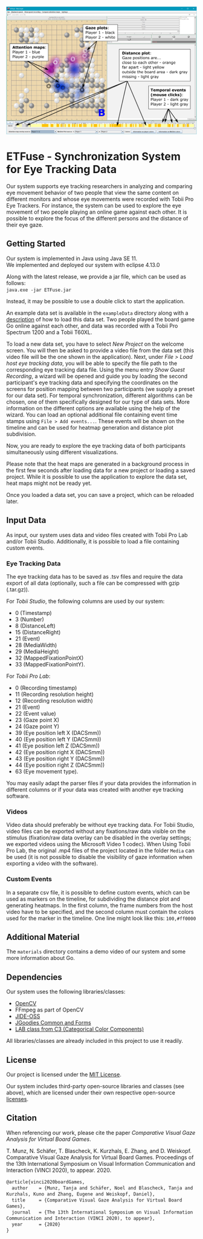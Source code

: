 ![Application](application.png?raw=true)

# ETFuse - Synchronization System for Eye Tracking Data

Our system supports eye tracking researchers in analyzing and comparing eye movement behavior of two people that view the same content on different monitors and whose eye movements were recorded with Tobii Pro Eye Trackers.
For instance, the system can be used to explore the eye movement of two people playing an online game against each other. It is possible to explore the focus of the different persons and the distance of their eye gaze.

## Getting Started

Our system is implemented in Java using Java SE 11.<br/>
We implemented and deployed our system with eclipse 4.13.0

Along with the latest release, we provide a jar file, which can be used as follows:<br/>
`java.exe -jar ETFuse.jar`

Instead, it may be possible to use a double click to start the application.

An example data set is available in the `exampleData` directory along with a [description](exampleData/tutorial.md) of how to load this data set. Two people played the board game Go online against each other, and data was recorded with a Tobii Pro Spectrum 1200 and a Tobii T60XL.

To load a new data set, you have to select *New Project* on the welcome screen. You will then be asked to provide a video file from the data set (this video file will be the one shown in the application). Next, under *File > Load host eye tracking data*, you will be able to specify the file path to the corresponding eye tracking data file. Using the menu entry *Show Guest Recording*, a wizard will be opened and guide you by loading the second participant's eye tracking data and specifying the coordinates on the screens for position mapping between two participants (we supply a preset for our data set). For temporal synchronization, different algorithms can be chosen, one of them specifically designed for our type of data sets. More information on the different options are available using the help of the wizard.
You can load an optional additional file containing event time stamps using `File > Add events...`. These events will be shown on the timeline and can be used for heatmap generation and distance plot subdivision.

Now, you are ready to explore the eye tracking data of both participants simultaneously using different visualizations.

Please note that the heat maps are generated in a background process in the first few seconds after loading data for a new project or loading a saved project. While it is possible to use the application to explore the data set, heat maps might not be ready yet.

Once you loaded a data set, you can save a project, which can be reloaded later.


## Input Data

As input, our system uses data and video files created with Tobii Pro Lab and/or Tobii Studio.
Additionally, it is possible to load a file containing custom events. 

### Eye Tracking Data

The eye tracking data has to be saved as .tsv files and require the data export of all data (optionally, such a file can be compressed with gzip (.tar.gz)).

For *Tobii Studio*, the following columns are used by our system:<br/>
* 0 (Timestamp)
* 3 (Number)
* 8 (DistanceLeft)
* 15 (DistanceRight)
* 21 (Event)
* 28 (MediaWidth)
* 29 (MediaHeight)
* 32 (MappedFixationPointX)
* 33 (MappedFixationPointY).

For *Tobii Pro Lab*:<br/>
* 0 (Recording timestamp)
* 11 (Recording resolution height)
* 12 (Recording resolution width)
* 21 (Event)
* 22 (Event value)
* 23 (Gaze point X)
* 24 (Gaze point Y)
* 39 (Eye position left X (DACSmm))
* 40 (Eye position left Y (DACSmm))
* 41 (Eye position left Z (DACSmm))
* 42 (Eye position right X (DACSmm))
* 43 (Eye position right Y (DACSmm))
* 44 (Eye position right Z (DACSmm))
* 63 (Eye movement type).

You may easily adapt the parser files if your data provides the information in different columns or if your data was created with another eye tracking software.

### Videos

Video data should preferably be without eye tracking data.
For Tobii Studio, video files can be exported without any fixations/raw data visible on the stimulus (fixation/raw data overlay can be disabled in the overlay settings; we exported videos using the Microsoft Video 1 codec).
When Using Tobii Pro Lab, the original .mp4 files of the project located in the folder `Media` can be used (it is not possible to disable the visibility of gaze information when exporting a video with the software).

### Custom Events

In a separate csv file, it is possible to define custom events, which can be used as markers on the timeline, for subdividing the distance plot and generating heatmaps. In the first column, the frame numbers from the host video have to be specified, and the second column must contain the colors used for the marker in the timeline. One line might look like this: `100,#ff0000`


## Additional Material

The `materials` directory contains a demo video of our system and some more information about Go.


## Dependencies

Our system uses the following libraries/classes:

* [OpenCV](https://docs.opencv.org/3.4.7/d1/dfb/intro.html)
* FFmpeg as part of OpenCV
* [JIDE-OSS](https://github.com/jidesoft/jide-oss)
* [JGoodies Common and Forms](http://www.jgoodies.com/downloads/libraries/)
* [LAB class from C3 (Categorical Color Components)](https://github.com/StanfordHCI/c3/blob/master/java/src/edu/stanford/vis/color/LAB.java)

All libraries/classes are already included in this project to use it readily.


## License

Our project is licensed under the [MIT License](LICENSE.md).

Our system includes third-party open-source libraries and classes (see above), which are licensed under their own respective open-source [licenses](THIRD-PARTY-LICENSES.md).


## Citation

When referencing our work, please cite the paper *Comparative Visual Gaze Analysis for Virtual Board Games*.

T. Munz, N. Schäfer, T. Blascheck, K. Kurzhals, E. Zhang, and D. Weiskopf. Comparative Visual Gaze Analysis for Virtual Board Games. Proceedings of the 13th International Symposium on Visual Information Communication and Interaction (VINCI 2020), to appear. 2020.

```
@article{vinci2020boardGames,
  author    = {Munz, Tanja and Schäfer, Noel and Blascheck, Tanja and Kurzhals, Kuno and Zhang, Eugene and Weiskopf, Daniel},
  title     = {Comparative Visual Gaze Analysis for Virtual Board Games},
  journal   = {The 13th International Symposium on Visual Information Communication and Interaction (VINCI 2020), to appear},
  year      = {2020}
}
```